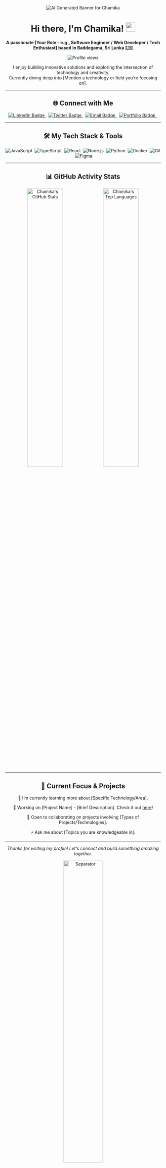 <div align="center">

  <img src="https://image.pollinations.ai/prompt/a%20minimalist%20abstract%20representation%20of%20code%20and%20nature%20in%20Sri%20Lanka?width=1080&height=300&nologo=true" alt="AI Generated Banner for Chamika"/>

  <h1>
    Hi there, I'm Chamika! <img src="https://media.giphy.com/media/hvRJCLFzcasrR4ia7z/giphy.gif" width="30px"/>
  </h1>

  <p>
    <strong>A passionate [Your Role - e.g., Software Engineer / Web Developer / Tech Enthusiast] based in Baddegama, Sri Lanka 🇱🇰</strong>
  </p>

  <p>
    <img src="https://komarev.com/ghpvc/?username=chamika1&label=PROFILE+VIEWS&color=blueviolet&style=for-the-badge" alt="Profile views"/>
  </p>

  <p>
    I enjoy building innovative solutions and exploring the intersection of technology and creativity. <br/> Currently diving deep into [Mention a technology or field you're focusing on].
  </p>

</div>

---

<h2 align="center">🌐 Connect with Me</h2>

<p align="center">
  <a href="[YOUR_LINKEDIN_URL]" target="_blank">
    <img src="https://img.shields.io/badge/LinkedIn-0A66C2?style=for-the-badge&logo=linkedin&logoColor=white" alt="LinkedIn Badge"/>
  </a>&nbsp;
  <a href="[YOUR_TWITTER_URL]" target="_blank">
    <img src="https://img.shields.io/badge/Twitter-1DA1F2?style=for-the-badge&logo=twitter&logoColor=white" alt="Twitter Badge"/>
  </a>&nbsp;
  <a href="mailto:[YOUR_EMAIL_ADDRESS]" target="_blank">
    <img src="https://img.shields.io/badge/Email-D14836?style=for-the-badge&logo=gmail&logoColor=white" alt="Email Badge"/>
  </a>&nbsp;
  <a href="[YOUR_PORTFOLIO_OR_WEBSITE_URL]" target="_blank">
    <img src="https://img.shields.io/badge/Portfolio-343A40?style=for-the-badge&logo=firefoxbrowser&logoColor=white" alt="Portfolio Badge"/>
  </a>&nbsp;
  </p>

---

<h2 align="center">🛠️ My Tech Stack & Tools</h2>

<p align="center">
  <img src="https://img.shields.io/badge/JavaScript-F7DF1E?style=for-the-badge&logo=javascript&logoColor=black" alt="JavaScript"/>&nbsp;
  <img src="https://img.shields.io/badge/TypeScript-3178C6?style=for-the-badge&logo=typescript&logoColor=white" alt="TypeScript"/>&nbsp;
  <img src="https://img.shields.io/badge/React-61DAFB?style=for-the-badge&logo=react&logoColor=black" alt="React"/>&nbsp;
  <img src="https://img.shields.io/badge/Node.js-339933?style=for-the-badge&logo=nodedotjs&logoColor=white" alt="Node.js"/>&nbsp;
  <img src="https://img.shields.io/badge/Python-3776AB?style=for-the-badge&logo=python&logoColor=white" alt="Python"/>&nbsp;
  <img src="https://img.shields.io/badge/Docker-2496ED?style=for-the-badge&logo=docker&logoColor=white" alt="Docker"/>&nbsp;
  <img src="https://img.shields.io/badge/Git-F05032?style=for-the-badge&logo=git&logoColor=white" alt="Git"/>&nbsp;
  <img src="https://img.shields.io/badge/Figma-F24E1E?style=for-the-badge&logo=figma&logoColor=white" alt="Figma"/>&nbsp;
  </p>

---

<h2 align="center">📊 GitHub Activity Stats</h2>

<div align="center">

<img src="https://github-readme-stats.vercel.app/api?username=chamika1&show_icons=true&theme=radical&hide_border=true&count_private=true&include_all_commits=true" alt="Chamika's GitHub Stats" width="48%"/>

<img src="https://github-readme-stats.vercel.app/api/top-langs/?username=chamika1&layout=compact&theme=radical&hide_border=true&count_private=true&include_all_commits=true" alt="Chamika's Top Languages" width="48%"/>

</div>

---

<h2 align="center">🚀 Current Focus & Projects</h2>

<div align="center">

<p>🌱 I’m currently learning more about [Specific Technology/Area].</p>
<p>🔭 Working on [Project Name] - [Brief Description]. Check it out <a href="[Link to Project Repo]">here</a>!</p>
<p>👯 Open to collaborating on projects involving [Types of Projects/Technologies].</p>
<p>⚡ Ask me about [Topics you are knowledgeable in].</p>

</div>

---

<p align="center">
  <em>Thanks for visiting my profile! Let's connect and build something amazing together.</em>
</p>

<div align="center">
  <img src="[URL_TO_A_SMALL_SEPARATOR_IMAGE_OR_GIF]" alt="Separator" width="50%"/>
</div>
